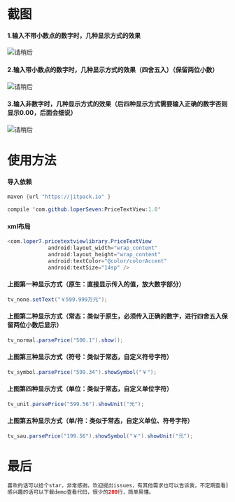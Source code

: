 # 截图

#### 1.输入不带小数点的数字时，几种显示方式的效果

![请稍后](https://github.com/loperSeven/PriceTextView/blob/master/img/Screenshot_20171016-162603.png)

#### 2.输入带小数点的数字时，几种显示方式的效果（四舍五入）（保留两位小数）

![请稍后](https://github.com/loperSeven/PriceTextView/blob/master/img/Screenshot_20171016-162632.png)

#### 3.输入非数字时，几种显示方式的效果（后四种显示方式需要输入正确的数字否则显示0.00，后面会细说）

![请稍后](https://github.com/loperSeven/PriceTextView/blob/master/img/Screenshot_20171016-162704.png)

# 使用方法

#### 导入依赖
 ```Java
maven {url "https://jitpack.io" }

compile 'com.github.loperSeven:PriceTextView:1.0'
 ```

#### xml布局
```Java
<com.loper7.pricetextviewlibrary.PriceTextView
             android:layout_width="wrap_content"
             android:layout_height="wrap_content"
             android:textColor="@color/colorAccent"
             android:textSize="14sp" />
```
#### 上图第一种显示方式（原生：直接显示传入的值，放大数字部分）
```Java
tv_none.setText("￥599.999万元");
```
#### 上图第二种显示方式（常态：类似于原生，必须传入正确的数字，进行四舍五入保留两位小数后显示）
```Java
tv_normal.parsePrice("500.1").show();
```
#### 上图第三种显示方式（符号：类似于常态，自定义符号字符）
```Java
tv_symbol.parsePrice("599.34").showSymbol("￥");
```
#### 上图第四种显示方式（单位：类似于常态，自定义单位字符）
```Java
tv_unit.parsePrice("599.56").showUnit("元");
```
#### 上图第五种显示方式（单/符：类似于常态，自定义单位、符号字符）
```Java
tv_sau.parsePrice("199.56").showSymbol("￥").showUnit("元");
```
# 最后

```Java
喜欢的话可以给个star，非常感谢。欢迎提出issues，有其他需求也可以告诉我，不定期查看更新~
感兴趣的话可以下载demo查看代码，很少的200行，简单易懂。
```

